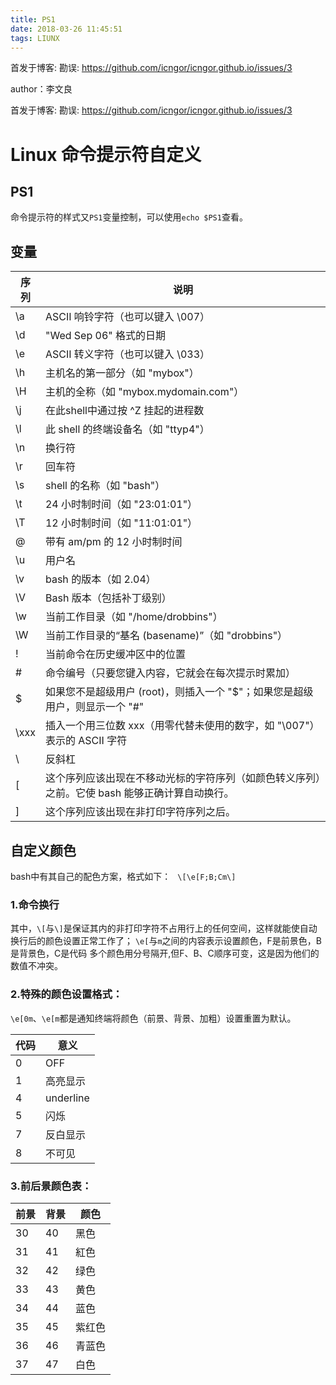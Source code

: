 ```yaml
---
title: PS1
date: 2018-03-26 11:45:51
tags: LIUNX
---
```

首发于博客:
勘误: https://github.com/icngor/icngor.github.io/issues/3

author：李文良
<!-- more -->

首发于博客:
勘误: https://github.com/icngor/icngor.github.io/issues/3
# Linux 命令提示符自定义
## PS1
命令提示符的样式又`PS1`变量控制，可以使用`echo $PS1`查看。

## 变量

序列      |    说明
--- | ---
\a        |         ASCII 响铃字符（也可以键入 \007）
\d        |         "Wed Sep 06" 格式的日期
\e        |         ASCII 转义字符（也可以键入 \033）
\h        |         主机名的第一部分（如 "mybox"）
\H        |         主机的全称（如 "mybox.mydomain.com"）
\j        |          在此shell中通过按 ^Z 挂起的进程数
\l        |          此 shell 的终端设备名（如 "ttyp4"）
\n        |         换行符
\r        |          回车符
\s        |          shell 的名称（如 "bash"）
\t        |           24 小时制时间（如 "23:01:01"）
\T        |          12 小时制时间（如 "11:01:01"）
\@        |         带有 am/pm 的 12 小时制时间
\u        |          用户名
\v        |           bash 的版本（如 2.04）
\V        |          Bash 版本（包括补丁级别）
\w        |         当前工作目录（如 "/home/drobbins"）
\W        |        当前工作目录的“基名 (basename)”（如 "drobbins"）
\!        |          当前命令在历史缓冲区中的位置
\#        |         命令编号（只要您键入内容，它就会在每次提示时累加）
\$        |         如果您不是超级用户 (root)，则插入一个 "$"；如果您是超级用户，则显示一个 "#"
\xxx      |        插入一个用三位数 xxx（用零代替未使用的数字，如 "\007"）表示的 ASCII 字符
\\        |           反斜杠
\[        |           这个序列应该出现在不移动光标的字符序列（如颜色转义序列）之前。它使 bash 能够正确计算自动换行。
\]        |           这个序列应该出现在非打印字符序列之后。

## 自定义颜色
bash中有其自己的配色方案，格式如下：
` \[\e[F;B;Cm\]`

### 1.命令换行
其中，`\[`与`\]`是保证其内的非打印字符不占用行上的任何空间，这样就能使自动换行后的颜色设置正常工作了；
`\e[`与`m`之间的内容表示设置颜色，F是前景色，B是背景色，C是代码 多个颜色用分号隔开,但F、B、C顺序可变，这是因为他们的数值不冲突。

### 2.特殊的颜色设置格式：
`\e[0m`、`\e[m`都是通知终端将颜色（前景、背景、加粗）设置重置为默认。

代码    |    意义
--------|-----------
0       |      OFF
1       |      高亮显示
4       |      underline
5       |      闪烁
7       |      反白显示
8       |      不可见

### 3.前后景颜色表：
前景  |     背景      |    颜色
------|-------------|------------------
30      |      40       |     黑色
31      |      41       |     紅色
32      |      42       |     绿色
33      |      43       |     黄色
34      |      44       |     蓝色
35      |      45       |     紫红色
36      |      46       |     青蓝色
37      |      47       |     白色